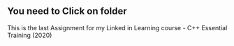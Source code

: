 ## You need to Click on folder

This is the last Assignment for my Linked in Learning course - C++ Essential Training (2020)
